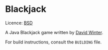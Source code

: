 Blackjack
=========

Licence: [BSD](http://creativecommons.org/licenses/BSD/)

A Java Blackjack game written by [David Winter](http://davidwinter.me.uk).

For build instructions, consult the `BUILDING` file.
